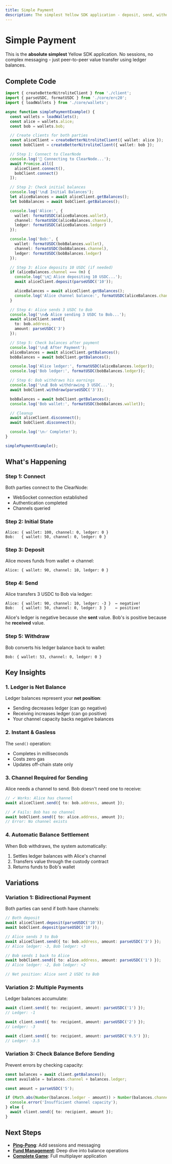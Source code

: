 ```yaml
---
title: Simple Payment
description: The simplest Yellow SDK application - deposit, send, withdraw
---
```


# Simple Payment

This is the **absolute simplest** Yellow SDK application. No sessions, no complex messaging - just peer-to-peer value transfer using ledger balances.

## Complete Code

```typescript
import { createBetterNitroliteClient } from './client';
import { parseUSDC, formatUSDC } from './core/erc20';
import { loadWallets } from './core/wallets';

async function simplePaymentExample() {
  const wallets = loadWallets();
  const alice = wallets.alice;
  const bob = wallets.bob;

  // Create clients for both parties
  const aliceClient = createBetterNitroliteClient({ wallet: alice });
  const bobClient = createBetterNitroliteClient({ wallet: bob });

  // Step 1: Connect to ClearNode
  console.log('📡 Connecting to ClearNode...');
  await Promise.all([
    aliceClient.connect(),
    bobClient.connect()
  ]);

  // Step 2: Check initial balances
  console.log('\n💰 Initial Balances');
  let aliceBalances = await aliceClient.getBalances();
  let bobBalances = await bobClient.getBalances();

  console.log('Alice:', {
    wallet: formatUSDC(aliceBalances.wallet),
    channel: formatUSDC(aliceBalances.channel),
    ledger: formatUSDC(aliceBalances.ledger)
  });

  console.log('Bob:', {
    wallet: formatUSDC(bobBalances.wallet),
    channel: formatUSDC(bobBalances.channel),
    ledger: formatUSDC(bobBalances.ledger)
  });

  // Step 3: Alice deposits 10 USDC (if needed)
  if (aliceBalances.channel === 0n) {
    console.log('\n💸 Alice depositing 10 USDC...');
    await aliceClient.deposit(parseUSDC('10'));

    aliceBalances = await aliceClient.getBalances();
    console.log('Alice channel balance:', formatUSDC(aliceBalances.channel));
  }

  // Step 4: Alice sends 3 USDC to Bob
  console.log('\n📤 Alice sending 3 USDC to Bob...');
  await aliceClient.send({
    to: bob.address,
    amount: parseUSDC('3')
  });

  // Step 5: Check balances after payment
  console.log('\n💰 After Payment');
  aliceBalances = await aliceClient.getBalances();
  bobBalances = await bobClient.getBalances();

  console.log('Alice ledger:', formatUSDC(aliceBalances.ledger));
  console.log('Bob ledger:', formatUSDC(bobBalances.ledger));

  // Step 6: Bob withdraws his earnings
  console.log('\n💰 Bob withdrawing 3 USDC...');
  await bobClient.withdraw(parseUSDC('3'));

  bobBalances = await bobClient.getBalances();
  console.log('Bob wallet:', formatUSDC(bobBalances.wallet));

  // Cleanup
  await aliceClient.disconnect();
  await bobClient.disconnect();

  console.log('\n✅ Complete!');
}

simplePaymentExample();
```

## What's Happening

### Step 1: Connect
Both parties connect to the ClearNode:
- WebSocket connection established
- Authentication completed
- Channels queried

### Step 2: Initial State
```
Alice: { wallet: 100, channel: 0, ledger: 0 }
Bob:   { wallet: 50, channel: 0, ledger: 0 }
```

### Step 3: Deposit
Alice moves funds from wallet → channel:
```
Alice: { wallet: 90, channel: 10, ledger: 0 }
```

### Step 4: Send
Alice transfers 3 USDC to Bob via ledger:
```
Alice: { wallet: 90, channel: 10, ledger: -3 }  ← negative!
Bob:   { wallet: 50, channel: 0, ledger: 3 }    ← positive!
```

Alice's ledger is negative because she **sent** value. Bob's is positive because he **received** value.

### Step 5: Withdraw
Bob converts his ledger balance back to wallet:
```
Bob: { wallet: 53, channel: 0, ledger: 0 }
```

## Key Insights

### 1. Ledger is Net Balance
Ledger balances represent your **net position**:
- Sending decreases ledger (can go negative)
- Receiving increases ledger (can go positive)
- Your channel capacity backs negative balances

### 2. Instant & Gasless
The `send()` operation:
- Completes in milliseconds
- Costs zero gas
- Updates off-chain state only

### 3. Channel Required for Sending
Alice needs a channel to send. Bob doesn't need one to receive:
```typescript
// ✓ Works: Alice has channel
await aliceClient.send({ to: bob.address, amount });

// ✗ Fails: Bob has no channel
await bobClient.send({ to: alice.address, amount });
// Error: No channel exists
```

### 4. Automatic Balance Settlement
When Bob withdraws, the system automatically:
1. Settles ledger balances with Alice's channel
2. Transfers value through the custody contract
3. Returns funds to Bob's wallet

## Variations

### Variation 1: Bidirectional Payment

Both parties can send if both have channels:

```typescript
// Both deposit
await aliceClient.deposit(parseUSDC('10'));
await bobClient.deposit(parseUSDC('10'));

// Alice sends 3 to Bob
await aliceClient.send({ to: bob.address, amount: parseUSDC('3') });
// Alice ledger: -3, Bob ledger: +3

// Bob sends 1 back to Alice
await bobClient.send({ to: alice.address, amount: parseUSDC('1') });
// Alice ledger: -2, Bob ledger: +2

// Net position: Alice sent 2 USDC to Bob
```

### Variation 2: Multiple Payments

Ledger balances accumulate:

```typescript
await client.send({ to: recipient, amount: parseUSDC('1') });
// Ledger: -1

await client.send({ to: recipient, amount: parseUSDC('2') });
// Ledger: -3

await client.send({ to: recipient, amount: parseUSDC('0.5') });
// Ledger: -3.5
```

### Variation 3: Check Balance Before Sending

Prevent errors by checking capacity:

```typescript
const balances = await client.getBalances();
const available = balances.channel + balances.ledger;

const amount = parseUSDC('5');

if (Math.abs(Number(balances.ledger - amount)) > Number(balances.channel)) {
  console.error('Insufficient channel capacity');
} else {
  await client.send({ to: recipient, amount });
}
```

## Next Steps

- **[Ping-Pong](./ping-pong)**: Add sessions and messaging
- **[Fund Management](../building-blocks/fund-management)**: Deep dive into balance operations
- **[Complete Game](./complete-game)**: Full multiplayer application
